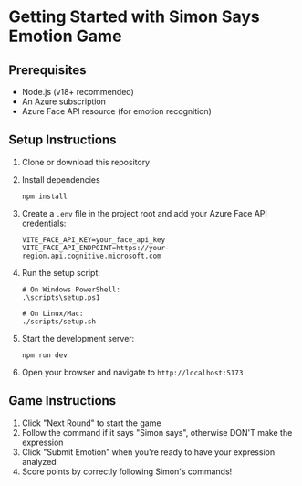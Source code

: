 # Getting Started with Simon Says Emotion Game

## Prerequisites
- Node.js (v18+ recommended)
- An Azure subscription
- Azure Face API resource (for emotion recognition)

## Setup Instructions

1. Clone or download this repository

2. Install dependencies
   ```
   npm install
   ```

3. Create a `.env` file in the project root and add your Azure Face API credentials:
   ```
   VITE_FACE_API_KEY=your_face_api_key
   VITE_FACE_API_ENDPOINT=https://your-region.api.cognitive.microsoft.com
   ```

4. Run the setup script:
   ```
   # On Windows PowerShell:
   .\scripts\setup.ps1
   
   # On Linux/Mac:
   ./scripts/setup.sh
   ```

5. Start the development server:
   ```
   npm run dev
   ```

6. Open your browser and navigate to `http://localhost:5173`

## Game Instructions

1. Click "Next Round" to start the game
2. Follow the command if it says "Simon says", otherwise DON'T make the expression
3. Click "Submit Emotion" when you're ready to have your expression analyzed
4. Score points by correctly following Simon's commands!
